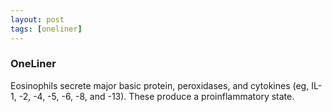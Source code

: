 ```yaml
---
layout: post
tags: [oneliner]
---
```



### OneLiner

Eosinophils secrete major basic protein, peroxidases, and cytokines (eg, IL-1, -2, -4, -5, -6, -8, and -13). These produce a proinflammatory state.
